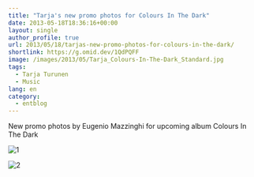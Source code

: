 ```yaml
---
title: "Tarja's new promo photos for Colours In The Dark"
date: 2013-05-18T18:36:16+00:00
layout: single
author_profile: true
url: 2013/05/18/tarjas-new-promo-photos-for-colours-in-the-dark/
shortlink: https://g.omid.dev/1QdPQFF
image: /images/2013/05/Tarja_Colours-In-The-Dark_Standard.jpg
tags:
  - Tarja Turunen
  - Music
lang: en
category: 
  - entblog
---
```

New promo photos by Eugenio Mazzinghi for upcoming album Colours In The Dark

![1](/images/2013/05/Tarja_Colours-In-The-Dark_Standard.jpg)

![2](/images/2013/05/tarjacoloursspecial.jpg)
